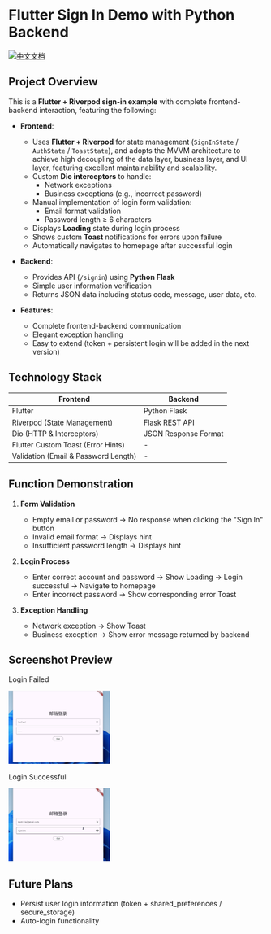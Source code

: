 # Flutter Sign In Demo with Python Backend

[![中文文档](https://img.shields.io/badge/文档-中文-blue?style=flat-square)](README_ZH.md)

## Project Overview

This is a **Flutter + Riverpod sign-in example** with complete frontend-backend interaction, featuring the following:

* **Frontend**:
  * Uses **Flutter + Riverpod** for state management (`SignInState` / `AuthState` / `ToastState`), and adopts the MVVM architecture to achieve high decoupling of the data layer, business layer, and UI layer, featuring excellent maintainability and scalability.
  * Custom **Dio interceptors** to handle:
    * Network exceptions
    * Business exceptions (e.g., incorrect password)
  * Manual implementation of login form validation:
    * Email format validation
    * Password length ≥ 6 characters
  * Displays **Loading** state during login process
  * Shows custom **Toast** notifications for errors upon failure
  * Automatically navigates to homepage after successful login

* **Backend**:
  * Provides API (`/signin`) using **Python Flask**
  * Simple user information verification
  * Returns JSON data including status code, message, user data, etc.

* **Features**:
  * Complete frontend-backend communication
  * Elegant exception handling
  * Easy to extend (token + persistent login will be added in the next version)

## Technology Stack

| Frontend                          | Backend             |
| --------------------------------- | ------------------- |
| Flutter                           | Python Flask        |
| Riverpod (State Management)       | Flask REST API      |
| Dio (HTTP & Interceptors)         | JSON Response Format|
| Flutter Custom Toast (Error Hints)| -                   |
| Validation (Email & Password Length) | -                 |

## Function Demonstration

1. **Form Validation**

   * Empty email or password → No response when clicking the "Sign In" button
   * Invalid email format → Displays hint
   * Insufficient password length → Displays hint

2. **Login Process**

   * Enter correct account and password → Show Loading → Login successful → Navigate to homepage
   * Enter incorrect password → Show corresponding error Toast

3. **Exception Handling**

   * Network exception → Show Toast
   * Business exception → Show error message returned by backend

## Screenshot Preview

Login Failed

<img src="screenshots/sign_in_error.gif" width="200" />

Login Successful

<img src="screenshots/sign_in_ok.gif" width="200" />

## Future Plans

* Persist user login information (token + shared_preferences / secure_storage)
* Auto-login functionality
